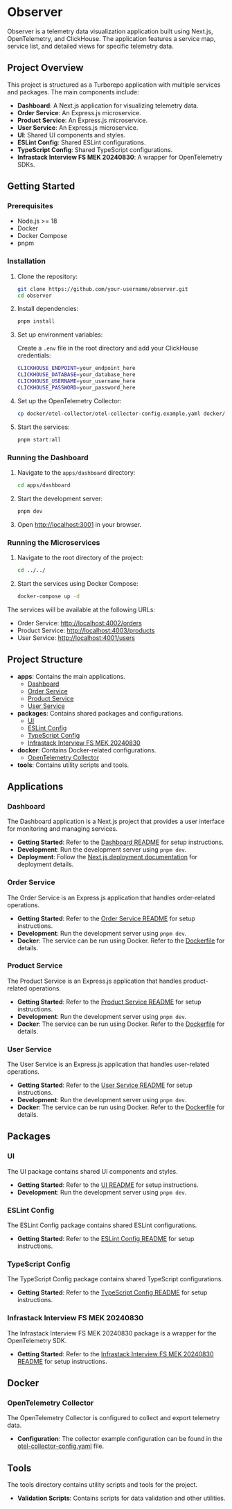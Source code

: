 # Observer

Observer is a telemetry data visualization application built using Next.js, OpenTelemetry, and ClickHouse. The application features a service map, service list, and detailed views for specific telemetry data.

## Project Overview

This project is structured as a Turborepo application with multiple services and packages. The main components include:

- **Dashboard**: A Next.js application for visualizing telemetry data.
- **Order Service**: An Express.js microservice.
- **Product Service**: An Express.js microservice.
- **User Service**: An Express.js microservice.
- **UI**: Shared UI components and styles.
- **ESLint Config**: Shared ESLint configurations.
- **TypeScript Config**: Shared TypeScript configurations.
- **Infrastack Interview FS MEK 20240830**: A wrapper for OpenTelemetry SDKs.

## Getting Started

### Prerequisites

- Node.js >= 18
- Docker
- Docker Compose
- pnpm

### Installation

1. Clone the repository:

   ```bash
   git clone https://github.com/your-username/observer.git
   cd observer
   ```

2. Install dependencies:

   ```bash
   pnpm install
   ```

3. Set up environment variables:

   Create a `.env` file in the root directory and add your ClickHouse credentials:

   ```bash
   CLICKHOUSE_ENDPOINT=your_endpoint_here
   CLICKHOUSE_DATABASE=your_database_here
   CLICKHOUSE_USERNAME=your_username_here
   CLICKHOUSE_PASSWORD=your_password_here
   ```

4. Set up the OpenTelemetry Collector:

   ```bash
   cp docker/otel-collector/otel-collector-config.example.yaml docker/otel-collector/otel-collector-config.yaml
   ```

5. Start the services:

   ```bash
   pnpm start:all
   ```

### Running the Dashboard

1. Navigate to the `apps/dashboard` directory:

   ```bash
   cd apps/dashboard
   ```

2. Start the development server:

   ```bash
   pnpm dev
   ```

3. Open [http://localhost:3001](http://localhost:3001) in your browser.

### Running the Microservices

1. Navigate to the root directory of the project:

   ```bash
   cd ../../
   ```

2. Start the services using Docker Compose:

   ```bash
   docker-compose up -d
   ```

The services will be available at the following URLs:

- Order Service: [http://localhost:4002/orders](http://localhost:4002/orders)
- Product Service: [http://localhost:4003/products](http://localhost:4003/products)
- User Service: [http://localhost:4001/users](http://localhost:4001/users)

## Project Structure

- **apps**: Contains the main applications.
  - [Dashboard](#dashboard)
  - [Order Service](#order-service)
  - [Product Service](#product-service)
  - [User Service](#user-service)
- **packages**: Contains shared packages and configurations.
  - [UI](#ui)
  - [ESLint Config](#eslint-config)
  - [TypeScript Config](#typescript-config)
  - [Infrastack Interview FS MEK 20240830](#infrastack-interview-fs-mek-20240830)
- **docker**: Contains Docker-related configurations.
  - [OpenTelemetry Collector](#opentelemetry-collector)
- **tools**: Contains utility scripts and tools.

## Applications

### Dashboard

The Dashboard application is a Next.js project that provides a user interface for monitoring and managing services.

- **Getting Started**: Refer to the [Dashboard README](apps/dashboard/README.md) for setup instructions.
- **Development**: Run the development server using `pnpm dev`.
- **Deployment**: Follow the [Next.js deployment documentation](https://nextjs.org/docs/deployment) for deployment details.

### Order Service

The Order Service is an Express.js application that handles order-related operations.

- **Getting Started**: Refer to the [Order Service README](apps/order-service/README.md) for setup instructions.
- **Development**: Run the development server using `pnpm dev`.
- **Docker**: The service can be run using Docker. Refer to the [Dockerfile](apps/order-service/Dockerfile) for details.

### Product Service

The Product Service is an Express.js application that handles product-related operations.

- **Getting Started**: Refer to the [Product Service README](apps/product-service/README.md) for setup instructions.
- **Development**: Run the development server using `pnpm dev`.
- **Docker**: The service can be run using Docker. Refer to the [Dockerfile](apps/product-service/Dockerfile) for details.

### User Service

The User Service is an Express.js application that handles user-related operations.

- **Getting Started**: Refer to the [User Service README](apps/user-service/README.md) for setup instructions.
- **Development**: Run the development server using `pnpm dev`.
- **Docker**: The service can be run using Docker. Refer to the [Dockerfile](apps/user-service/Dockerfile) for details.

## Packages

### UI

The UI package contains shared UI components and styles.

- **Getting Started**: Refer to the [UI README](packages/ui/README.md) for setup instructions.
- **Development**: Run the development server using `pnpm dev`.

### ESLint Config

The ESLint Config package contains shared ESLint configurations.

- **Getting Started**: Refer to the [ESLint Config README](packages/eslint-config/README.md) for setup instructions.

### TypeScript Config

The TypeScript Config package contains shared TypeScript configurations.

- **Getting Started**: Refer to the [TypeScript Config README](packages/typescript-config/README.md) for setup instructions.

### Infrastack Interview FS MEK 20240830

The Infrastack Interview FS MEK 20240830 package is a wrapper for the OpenTelemetry SDK.

- **Getting Started**: Refer to the [Infrastack Interview FS MEK 20240830 README](packages/infrastack-interview-fs-mek-20240830/README.md) for setup instructions.

## Docker

### OpenTelemetry Collector

The OpenTelemetry Collector is configured to collect and export telemetry data.

- **Configuration**: The collector example configuration can be found in the [otel-collector-config.yaml](docker/otel-collector/otel-collector-config.example.yaml) file.

## Tools

The tools directory contains utility scripts and tools for the project.

- **Validation Scripts**: Contains scripts for data validation and other utilities.

